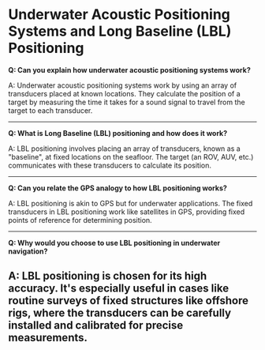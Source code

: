 # Underwater Acoustic Positioning Systems and Long Baseline (LBL) Positioning

**Q: Can you explain how underwater acoustic positioning systems work?**

A: Underwater acoustic positioning systems work by using an array of transducers placed at known locations. They calculate the position of a target by measuring the time it takes for a sound signal to travel from the target to each transducer.

---
**Q: What is Long Baseline (LBL) positioning and how does it work?**

A: LBL positioning involves placing an array of transducers, known as a "baseline", at fixed locations on the seafloor. The target (an ROV, AUV, etc.) communicates with these transducers to calculate its position.

---
**Q: Can you relate the GPS analogy to how LBL positioning works?**

A: LBL positioning is akin to GPS but for underwater applications. The fixed transducers in LBL positioning work like satellites in GPS, providing fixed points of reference for determining position.

---
**Q: Why would you choose to use LBL positioning in underwater navigation?**

A: LBL positioning is chosen for its high accuracy. It's especially useful in cases like routine surveys of fixed structures like offshore rigs, where the transducers can be carefully installed and calibrated for precise measurements.
---
